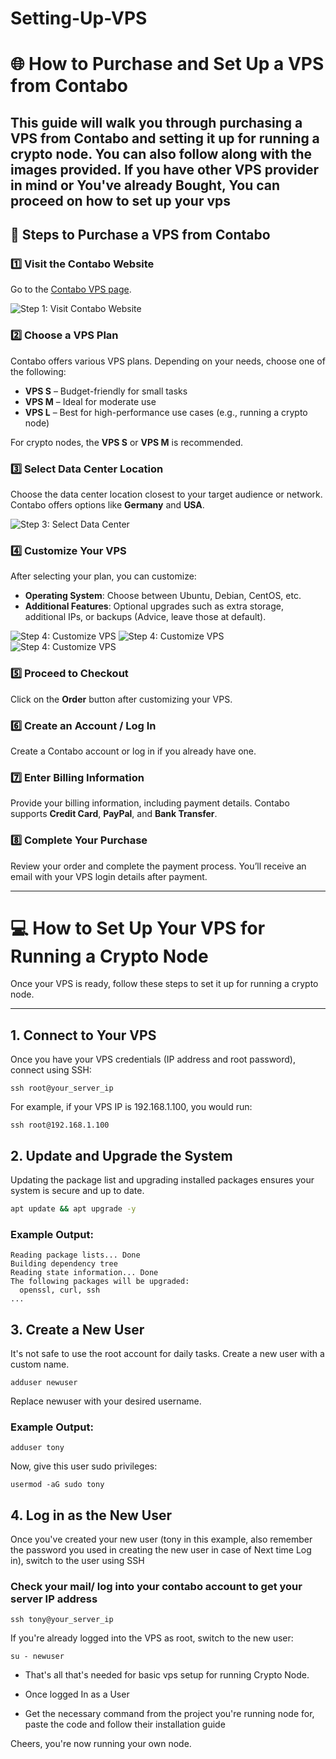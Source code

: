 # Setting-Up-VPS
# 🌐 How to Purchase and Set Up a VPS from Contabo

This guide will walk you through purchasing a VPS from Contabo and setting it up for running a crypto node. You can also follow along with the images provided.
If you have other VPS provider in mind or You've already Bought, You can proceed on how to set up your vps
---

## 🎯 Steps to Purchase a VPS from Contabo

### 1️⃣ **Visit the Contabo Website**  
Go to the [Contabo VPS page](https://contabo.com/en/vps/).

![Step 1: Visit Contabo Website](images/Screenshot_20250308_113742.png)

### 2️⃣ **Choose a VPS Plan**  
Contabo offers various VPS plans. Depending on your needs, choose one of the following:
- **VPS S** – Budget-friendly for small tasks
- **VPS M** – Ideal for moderate use
- **VPS L** – Best for high-performance use cases (e.g., running a crypto node)

For crypto nodes, the **VPS S** or **VPS M** is recommended.


### 3️⃣ **Select Data Center Location**  
Choose the data center location closest to your target audience or network. Contabo offers options like **Germany** and **USA**.

![Step 3: Select Data Center](images/Screenshot_20250308_113845.png)

### 4️⃣ **Customize Your VPS**  
After selecting your plan, you can customize:
- **Operating System**: Choose between Ubuntu, Debian, CentOS, etc.
- **Additional Features**: Optional upgrades such as extra storage, additional IPs, or backups (Advice, leave those at default).

![Step 4: Customize VPS](images/Screenshot_20250308_113946.png)
![Step 4: Customize VPS](images/Screenshot_20250308_114214.png)
![Step 4: Customize VPS](images/Screenshot_20250308_114345.png)

### 5️⃣ **Proceed to Checkout**  
Click on the **Order** button after customizing your VPS.


### 6️⃣ **Create an Account / Log In**  
Create a Contabo account or log in if you already have one.



### 7️⃣ **Enter Billing Information**  
Provide your billing information, including payment details. Contabo supports **Credit Card**, **PayPal**, and **Bank Transfer**.

### 8️⃣ **Complete Your Purchase**  
Review your order and complete the payment process. You’ll receive an email with your VPS login details after payment.

---

# 💻 How to Set Up Your VPS for Running a Crypto Node

Once your VPS is ready, follow these steps to set it up for running a crypto node.


***


## 1. Connect to Your VPS  

Once you have your VPS credentials (IP address and root password), connect using SSH:  

```
ssh root@your_server_ip
```

For example, if your VPS IP is 192.168.1.100, you would run:
```
ssh root@192.168.1.100
```
## 2. Update and Upgrade the System
Updating the package list and upgrading installed packages ensures your system is secure and up to date.

```sh
apt update && apt upgrade -y 
```
### Example Output:

```
Reading package lists... Done
Building dependency tree       
Reading state information... Done
The following packages will be upgraded:
  openssl, curl, ssh
...

```

## 3. Create a New User
It's not safe to use the root account for daily tasks. Create a new user with a custom name.

```
adduser newuser

```
Replace newuser with your desired username.

### Example Output:
```
adduser tony
```

Now, give this user sudo privileges:

```
usermod -aG sudo tony
```
## 4. Log in as the New User
Once you've created your new user (tony in this example, also remember the password you used in creating the new user in case of Next time Log in), switch to the user using SSH

### Check your mail/ log into your contabo account to get your server IP address
```
ssh tony@your_server_ip 

```

If you're already logged into the VPS as root, switch to the new user:

```
su - newuser

```
- That's all that's needed for basic vps setup for running Crypto Node.

- Once logged In as a User

- Get the necessary command from the project you're running node for, paste the code and follow their installation guide

Cheers, you're now running your own node.

